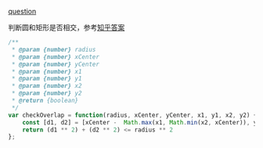 [question](https://leetcode.com/problems/circle-and-rectangle-overlapping/)

判断圆和矩形是否相交，参考[知乎答案](https://www.zhihu.com/question/24251545/answer/27184960)

```js
/**
 * @param {number} radius
 * @param {number} xCenter
 * @param {number} yCenter
 * @param {number} x1
 * @param {number} y1
 * @param {number} x2
 * @param {number} y2
 * @return {boolean}
 */
var checkOverlap = function(radius, xCenter, yCenter, x1, y1, x2, y2) {
    const [d1, d2] = [xCenter -  Math.max(x1, Math.min(x2, xCenter)), yCenter - Math.max(y1, Math.min(y2, yCenter))]
    return (d1 ** 2) + (d2 ** 2) <= radius ** 2
};
```
